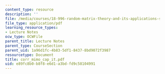 ```yaml
---
content_type: resource
description: ''
file: /media/courses/18-996-random-matrix-theory-and-its-applications-spring-2004/e89fc8b0b8f8e6d1a3bdfd9c58104991_corr_mimo_cap_it.pdf
file_type: application/pdf
learning_resource_types:
- Lecture Notes
ocw_type: OCWFile
parent_title: Lecture Notes
parent_type: CourseSection
parent_uid: 1a96d1fc-4b83-5df1-8437-8bd9072f3987
resourcetype: Document
title: corr_mimo_cap_it.pdf
uid: e89fc8b0-b8f8-e6d1-a3bd-fd9c58104991
---
```

